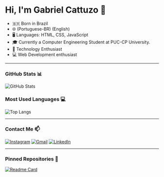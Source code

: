 # Hi, I'm Gabriel Cattuzo 👋

- 🇧🇷 Born in Brazil
- 🌐 (Portuguese-BR) (English)
- 🖥️ Languages: HTML, CSS, JavaScript
- 🎓 Currently a Computer Engineering Student at PUC-CP University.
- 🚀 Technology Enthusiast
- 💻 Web Development enthusiast

---

### GitHub Stats 📊
![GitHub Stats](https://github-readme-stats.vercel.app/api?username=gabrielcattuzo&show_icons=true&theme=dark)

### Most Used Languages 💻
![Top Langs](https://github-readme-stats.vercel.app/api/top-langs/?username=gabrielcattuzo&layout=compact&theme=dark)

---

### Contact Me 📫
[![Instagram](https://img.shields.io/badge/Instagram-E4405F?style=for-the-badge&logo=instagram&logoColor=white)](https://www.instagram.com/seu_instagram)
[![Gmail](https://img.shields.io/badge/Gmail-D14836?style=for-the-badge&logo=gmail&logoColor=white)](mailto:seuemail@gmail.com)
[![LinkedIn](https://img.shields.io/badge/LinkedIn-0077B5?style=for-the-badge&logo=linkedin&logoColor=white)](https://www.linkedin.com/in/seulinkedin)

---

### Pinned Repositories 📌

[![Readme Card](https://github-readme-stats.vercel.app/api/pin/?username=gabrielcattuzo&repo=Desenvolvimento-Web&theme=dark)](https://github.com/gabrielcattuzo/Desenvolvimento-Web)

